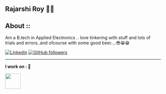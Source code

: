 <h2>Rajarshi Roy 🍺🍻</h2>

## About ::
Am a B.tech in Applied Electronics .. love tinkering with stuff and lots of trials and errors..and ofcourse with some good beer....😎😁😁

[![Linkedin](https://img.shields.io/badge/-LinkedIn-222222?style=flat-square&logo=Linkedin&logoColor=white&link=https://www.linkedin.com/in/engincan-veske-b4a75b145/)](https://www.linkedin.com/in/rajarshi-roy-0ab429133/)
[![GitHub followers](https://img.shields.io/github/followers/Royincog.svg?style=social&label=Follow&maxAge=2592000)](https://github.com/Royincog?tab=followers)

<hr>

**I work on : 🧀**<br>

<code><a href="https://www.java.com/en/" target="_blank"><img height="50" src="https://www.vectorlogo.zone/logos/java/java-horizontal.svg"></a></code>

